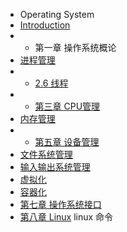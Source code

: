 * Operating System
* [Introduction](README.md)
* * 第一章 操作系统概论
* [进程管理](2-进程管理.md)
*   * [2.6 线程](4-线程.md)
* * [第三章 CPU管理](第三章-处理机调度与死锁.md)
* [内存管理](3-内存管理.md)
* * [第五章 设备管理](di-wu-zhang-she-bei-guan-li.md)
* [文件系统管理](4-文件系统管理.md)
* [输入输出系统管理](5-输入输出系统.md)
* [虚拟化](8-虚拟化.md)
* [容器化](9-容器化.md)
* [第七章 操作系统接口](7-操作系统接口.md)
* [第八章 Linux](Operating_System/8-linux.md)
linux 命令